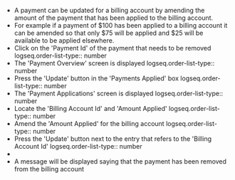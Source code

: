 - A payment can be updated for a billing account by amending the amount of the payment that has been applied to the billing account.
- For example if a payment of $100 has been applied to a billing account it can be amended so that only $75 will be applied and $25 will be available to be applied elsewhere.
- Click on the 'Payment Id' of the payment that needs to be removed
  logseq.order-list-type:: number
- The 'Payment Overview' screen is displayed
  logseq.order-list-type:: number
- Press the 'Update' button in the 'Payments Applied' box
  logseq.order-list-type:: number
- The 'Payment Applications' screen is displayed
  logseq.order-list-type:: number
- Locate the 'Billing Account Id' and 'Amount Applied'
  logseq.order-list-type:: number
- Amend the 'Amount Applied' for the billing account
  logseq.order-list-type:: number
- Press the 'Update' button next to the entry that refers to the 'Billing Account Id'
  logseq.order-list-type:: number
-
- A message will be displayed saying that the payment has been removed from the billing account